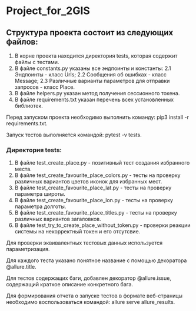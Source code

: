 # Project_for_2GIS

## **Структура проекта состоит из следующих файлов:**

1. В корне проекта находится директория tests, которая содержит файлы с тестами.
2. В файле constants.py указаны все эндпоинты и константы:
   2.1 Эндпоинты - класс Urls;
   2.2 Сообщения об ошибках - класс Message;
   2.3 Различные варианты параметров для отправки запросов - класс Place.
3. В файле helpers.py указан метод получения сессионного токена.
4. В файле requirements.txt указан перечень всех установленных библиотек.

Перед запуском проекта необходимо выполнить команду: pip3 install -r requirements.txt.

Запуск тестов выполняется командой: pytest -v tests.

### Директория tests:

1. В файле test_create_place.py - позитивный тест создания избранного места.
2. В файле test_create_favourite_place_colors.py - тесты на проверку различных вариантов цветов иконок для избранных
   мест.
3. В файле test_create_favourite_place_lat.py - тесты на проверку параметра широты.
4. В файле test_create_favourite_place_lon.py - тесты на проверку параметра долготы.
5. В файле test_create_favourite_place_titles.py - тесты на проверку различных вариантов загаловков.
6. В файле test_try_to_create_place_without_token.py - проверки реакции системы на некорректный токен и его отсутсвие.

Для проверки эквивалентных тестовых данных используется параметризация.

Для каждого теста указано понятное название с помощью декоратора @allure.title.

Для тестов содержащих баги, добавлен декоратор @allure.issue, содержащий краткое описание конкретного бага.

Для формирования отчета о запуске тестов в формате веб-страницы необходимо воспользоваться командой: 
allure serve allure_results.